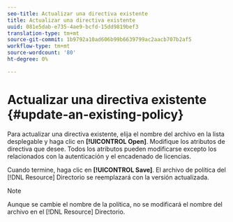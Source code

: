 ```yaml
---
seo-title: Actualizar una directiva existente
title: Actualizar una directiva existente
uuid: 081e5dab-e735-4ae9-bcfd-15dd9819bef3
translation-type: tm+mt
source-git-commit: 1b9792a10ad606b99b6639799ac2aacb707b2af5
workflow-type: tm+mt
source-wordcount: '80'
ht-degree: 0%

---
```



# Actualizar una directiva existente {#update-an-existing-policy}

Para actualizar una directiva existente, elija el nombre del archivo en la lista desplegable y haga clic en **[!UICONTROL Open]**. Modifique los atributos de directiva que desee. Todos los atributos pueden modificarse excepto los relacionados con la autenticación y el encadenado de licencias.

Cuando termine, haga clic en **[!UICONTROL Save]**. El archivo de política del [!DNL Resource] Directorio se reemplazará con la versión actualizada.

>[!NOTE]
>
>Aunque se cambie el nombre de la política, no se modificará el nombre del archivo en el [!DNL Resource] Directorio.

